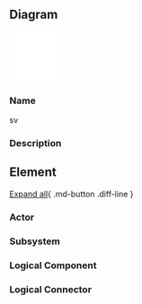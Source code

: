 
## Diagram

![sv](../img/aodservices_3C17Ktrkiey.png)



### Name


sv


### Description



## Element

[Expand all](#){ .md-button .diff-line }


### Actor


    




### Subsystem


    




### Logical Component


    




### Logical Connector


    


